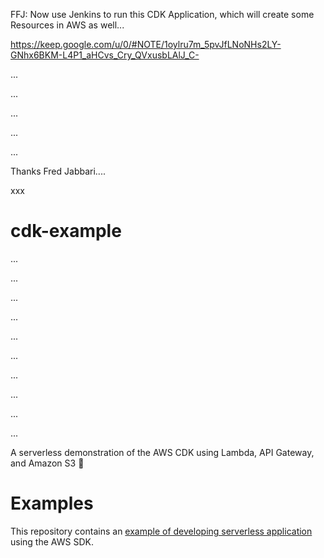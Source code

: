 FFJ:
Now use Jenkins to run this CDK Application, which will create some Resources in AWS as well...

https://keep.google.com/u/0/#NOTE/1oylru7m_5pvJfLNoNHs2LY-GNhx6BKM-L4P1_aHCvs_Cry_QVxusbLAlJ_C-








...

...

...

...

...


Thanks Fred Jabbari....




















xxx
# cdk-example
...

...

...

...

...

...

...

...

...

...


A serverless demonstration of the AWS CDK using Lambda, API Gateway, and Amazon S3 :rocket:

# Examples
This repository contains an [example of developing serverless application](serverless) using the AWS SDK. 
